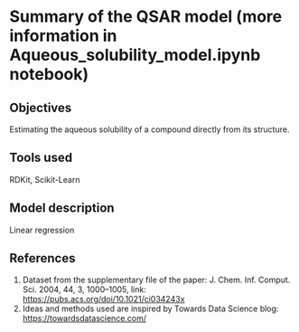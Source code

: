 # Summary of the QSAR model (more information in Aqueous_solubility_model.ipynb notebook)

## Objectives
 Estimating the aqueous solubility of a compound directly from its structure.
## Tools used
RDKit, Scikit-Learn
## Model description
Linear regression
## References 
1. Dataset from the supplementary file of the paper: J. Chem. Inf. Comput. Sci. 2004, 44, 3, 1000–1005, link: https://pubs.acs.org/doi/10.1021/ci034243x
2. Ideas and methods used are inspired by Towards Data Science blog: https://towardsdatascience.com/
